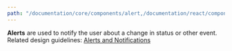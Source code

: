```yaml
---
path: "/documentation/core/components/alert,/documentation/react/components/alert"
---
```

**Alerts** are used to notify the user about a change in status or other event. Related design guidelines: [Alerts and Notifications](design-guidelines/usage-and-behavior/alerts-and-notifications.md)
